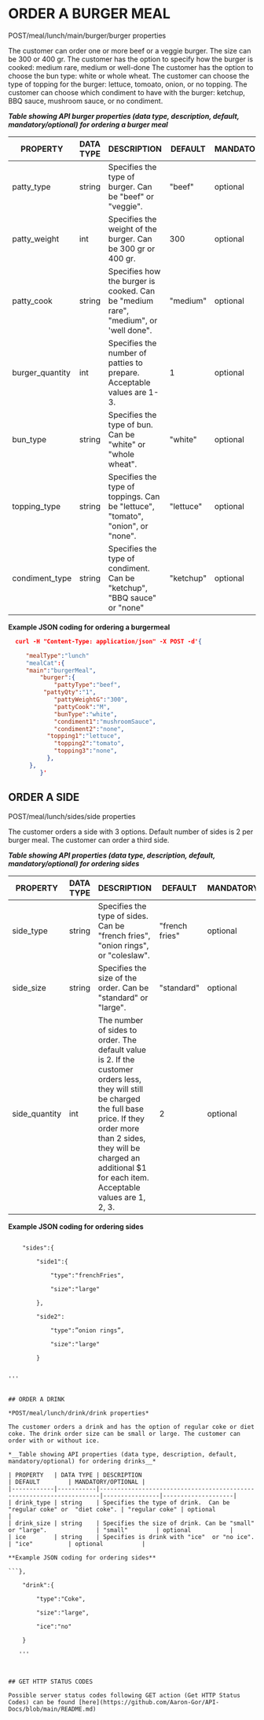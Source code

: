 # ORDER A BURGER MEAL 

POST/meal/lunch/main/burger/burger properties 

The customer can order one or more beef or a veggie burger. The size can be 300 or 400 gr.
The customer has the option to specify how the burger is cooked: medium rare, medium or well-done
The customer has the option to choose the bun type: white or whole wheat.
The customer can choose the type of topping for the burger: lettuce, tomoato, onion, or no topping. The customer can choose which
condiment to have with the burger: ketchup, BBQ sauce, mushroom sauce, or no condiment.

*__Table showing API burger properties (data type, description, default, mandatory/optional) for ordering a burger meal__* 

| PROPERTY        | DATA TYPE | DESCRIPTION                                                                         | DEFAULT   | MANDATORY/OPTIONAL |
|-----------------|-----------|-------------------------------------------------------------------------------------|-----------|--------------------|
| patty_type      | string    | Specifies the type of burger. Can be "beef" or "veggie".                            | "beef"    | optional           |
| patty_weight    | int       | Specifies the weight of the burger. Can be 300 gr or 400 gr.                        | 300       | optional           |
| patty_cook      | string    | Specifies how the burger is cooked.  Can be "medium rare", "medium", or 'well done". | "medium"  | optional           |
| burger_quantity | int       | Specifies the number of patties to prepare. Acceptable values are 1-3.              | 1         | optional           |
| bun_type        | string    | Specifies the type of bun. Can be  "white" or "whole wheat".                        | "white"   | optional           |
| topping_type    | string    | Specifies the type of toppings. Can be "lettuce", "tomato",  "onion", or  "none".   | "lettuce" | optional           |
| condiment_type  | string    | Specifies the type of condiment. Can be "ketchup", "BBQ sauce" or "none"            | "ketchup" | optional           |

**Example JSON coding for ordering a burgermeal**
```JSON
  curl -H "Content-Type: application/json" -X POST -d'{

     "mealType":"lunch"
     "mealCat":{
     "main":"burgerMeal",
  	     "burger":{
     	     "pattyType":"beef",
       	  "pattyQty":"1",
     	     "pattyWeightG":"300",
     	     "pattyCook":"M",
     	     "bunType":"white",
     	     "condiment1":"mushroomSauce",
     	     "condiment2":"none",
           "topping1":"lettuce",
     	     "topping2":"tomato",
     	     "topping3":"none",
           },
      },
         }'

```

## ORDER A SIDE 

POST/meal/lunch/sides/side properties 

The customer orders a side with 3 options. Default number of sides is 2 per burger meal. The customer can order a third side. 

*__Table showing API properties (data type, description, default, mandatory/optional) for ordering sides__*

| PROPERTY      | DATA TYPE | DESCRIPTION                                                                                                                                                                                                                                             | DEFAULT        | MANDATORY/OPTIONAL |
|---------------|-----------|---------------------------------------------------------------------------------------------------------------------------------------------------------------------------------------------------------------------------------------------------------|----------------|--------------------|
| side_type     | string    | Specifies the type of sides. Can be "french fries", "onion rings", or "coleslaw".                                                                                                                                                                        | "french fries" | optional           |
| side_size     | string    | Specifies the size of the order. Can be "standard" or "large".                                                                                                                                                                                          | "standard"     | optional           |
| side_quantity | int       | The number of sides to order. The default value is 2. If the customer orders less, they will still be charged the full base price. If they order more than 2 sides, they will be charged an additional $1 for each item. Acceptable values are 1, 2, 3. | 2              | optional           |


**Example JSON coding for ordering sides**

```},

  	"sides":{
   
     	"side1":{
      
        	"type":"frenchFries",
         
        	"size":"large"
         
     	},
      
     	"side2":
      
        	"type":”onion rings”,
         
        	"size":"large"
         
     	}
      
      
'''


## ORDER A DRINK 

*POST/meal/lunch/drink/drink properties* 

The customer orders a drink and has the option of regular coke or diet coke. The drink order size can be small or large. The customer can order with or without ice.

*__Table showing API properties (data type, description, default, mandatory/optional) for ordering drinks__* 

| PROPERTY   | DATA TYPE | DESCRIPTION                                                          | DEFAULT        | MANDATORY/OPTIONAL |
|------------|-----------|----------------------------------------------------------------------|----------------|--------------------|
| drink_type | string    | Specifies the type of drink.  Can be "regular coke" or  "diet coke". | "regular coke" | optional           |
| drink_size | string    | Specifies the size of drink. Can be "small" or "large".              | "small"        | optional           |
| ice        | string    | Specifies is drink with "ice"  or "no ice".                          | "ice"          | optional           |

**Example JSON coding for ordering sides**

```},

  	"drink":{
   
     	"type":"Coke",
      
     	"size":"large",
      
     	"ice":"no"
      
  	}
   
   '''
   


## GET HTTP STATUS CODES

Possible server status codes following GET action (Get HTTP Status Codes) can be found [here](https://github.com/Aaron-Gor/API-Docs/blob/main/README.md)
